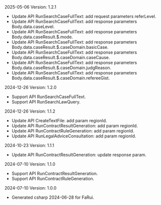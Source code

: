 2025-05-06 Version: 1.2.1
- Update API RunSearchCaseFullText: add request parameters referLevel.
- Update API RunSearchCaseFullText: add response parameters Body.data.caseLevel.
- Update API RunSearchCaseFullText: add response parameters Body.data.caseResult.$.mode.
- Update API RunSearchCaseFullText: add response parameters Body.data.caseResult.$.caseDomain.basicCase.
- Update API RunSearchCaseFullText: add response parameters Body.data.caseResult.$.caseDomain.caseCause.
- Update API RunSearchCaseFullText: add response parameters Body.data.caseResult.$.caseDomain.judgReason.
- Update API RunSearchCaseFullText: add response parameters Body.data.caseResult.$.caseDomain.refereeGist.


2024-12-26 Version: 1.2.0
- Support API RunSearchCaseFullText.
- Support API RunSearchLawQuery.


2024-12-26 Version: 1.1.2
- Update API CreateTextFile: add param regionId.
- Update API RunContractResultGeneration: add param regionId.
- Update API RunContractRuleGeneration: add param regionId.
- Update API RunLegalAdviceConsultation: add param regionId.


2024-10-23 Version: 1.1.1
- Update API RunContractResultGeneration: update response param.


2024-07-10 Version: 1.1.0
- Support API RunContractResultGeneration.
- Support API RunContractRuleGeneration.


2024-07-10 Version: 1.0.0
- Generated csharp 2024-06-28 for FaRui.

